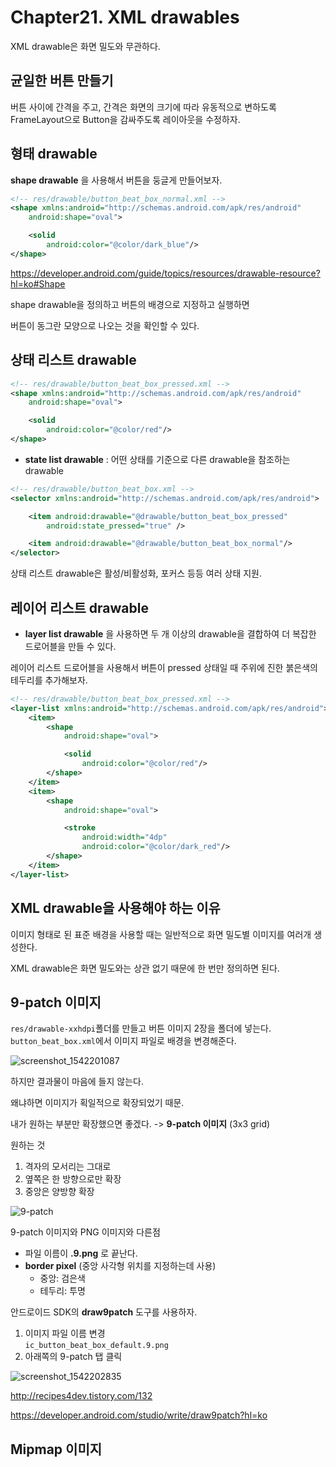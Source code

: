 # Chapter21. XML drawables

XML drawable은 화면 밀도와 무관하다.

## 균일한 버튼 만들기

버튼 사이에 간격을 주고, 간격은 화면의 크기에 따라 유동적으로 변하도록 FrameLayout으로 Button을 감싸주도록 레이아웃을 수정하자.

## 형태 drawable

**shape drawable** 을 사용해서 버튼을 둥글게 만들어보자.

```xml
<!-- res/drawable/button_beat_box_normal.xml -->
<shape xmlns:android="http://schemas.android.com/apk/res/android"
    android:shape="oval">

    <solid
        android:color="@color/dark_blue"/>
</shape>
```

https://developer.android.com/guide/topics/resources/drawable-resource?hl=ko#Shape

shape drawable을 정의하고 버튼의 배경으로 지정하고 실행하면  

버튼이 동그란 모양으로 나오는 것을 확인할 수 있다.


## 상태 리스트 drawable

```xml
<!-- res/drawable/button_beat_box_pressed.xml -->
<shape xmlns:android="http://schemas.android.com/apk/res/android"
    android:shape="oval">

    <solid
        android:color="@color/red"/>
</shape>
```

- **state list drawable** : 어떤 상태를 기준으로 다른 drawable을 참조하는 drawable


```xml
<!-- res/drawable/button_beat_box.xml -->
<selector xmlns:android="http://schemas.android.com/apk/res/android">

    <item android:drawable="@drawable/button_beat_box_pressed"
        android:state_pressed="true" />

    <item android:drawable="@drawable/button_beat_box_normal"/>
</selector>
```

상태 리스트 drawable은 활성/비활성화, 포커스 등등 여러 상태 지원.


## 레이어 리스트 drawable

- **layer list drawable** 을 사용하면 두 개 이상의 drawable을 결합하여 더 복잡한 드로어블을 만들 수 있다.


레이어 리스트 드로어블을 사용해서 버튼이 pressed 상태일 때 주위에 진한 붉은색의 테두리를 추가해보자.

```xml
<!-- res/drawable/button_beat_box_pressed.xml -->
<layer-list xmlns:android="http://schemas.android.com/apk/res/android">
    <item>
        <shape
            android:shape="oval">

            <solid
                android:color="@color/red"/>
        </shape>
    </item>
    <item>
        <shape
            android:shape="oval">

            <stroke
                android:width="4dp"
                android:color="@color/dark_red"/>
        </shape>
    </item>
</layer-list>
```

## XML drawable을 사용해야 하는 이유

이미지 형태로 된 표준 배경을 사용할 때는 일반적으로 화면 밀도별 이미지를 여러개 생성한다.

XML drawable은 화면 밀도와는 상관 없기 때문에 한 번만 정의하면 된다.

## 9-patch 이미지

`res/drawable-xxhdpi`폴더를 만들고 버튼 이미지 2장을 폴더에 넣는다.    
`button_beat_box.xml`에서 이미지 파일로 배경을 변경해준다.

![screenshot_1542201087](https://user-images.githubusercontent.com/38287485/48484752-51b02880-e85a-11e8-8202-175aef53098f.png)

하지만 결과물이 마음에 들지 않는다.

왜냐하면 이미지가 획일적으로 확장되었기 때문.  

내가 원하는 부분만 확장했으면 좋겠다.
-> **9-patch 이미지** (3x3 grid)

원하는 것 
1. 격자의 모서리는 그대로 
2. 옆쪽은 한 방향으로만 확장
3. 중앙은 양방향 확장

![9-patch](https://tekeye.uk/android/examples/ui/images/nine-patch-scaling-diagram.png)

9-patch 이미지와 PNG 이미지와 다른점
- 파일 이름이 **.9.png** 로 끝난다.
- **border pixel** (중앙 사각형 위치를 지정하는데 사용)
    - 중앙: 검은색
    - 테두리: 투명

안드로이드 SDK의 **draw9patch** 도구를 사용하자.

1. 이미지 파일 이름 변경  
`ic_button_beat_box_default.9.png`
2. 아래쪽의 9-patch 탭 클릭



![screenshot_1542202835](https://user-images.githubusercontent.com/38287485/48486251-57a80880-e85e-11e8-959f-6ed3d0eedab6.png)


http://recipes4dev.tistory.com/132

https://developer.android.com/studio/write/draw9patch?hl=ko


## Mipmap 이미지


